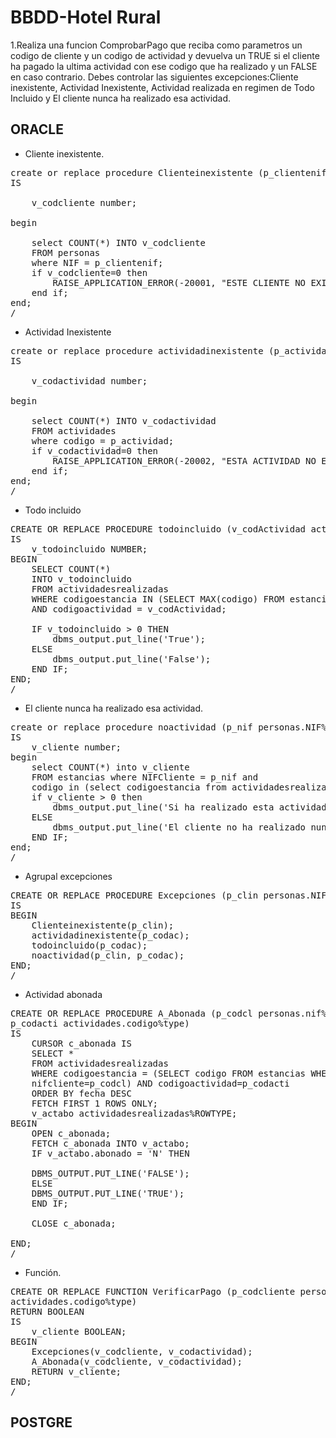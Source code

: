 # BBDD-Hotel Rural
1.Realiza una funcion ComprobarPago que reciba como parametros un codigo de cliente y un codigo de actividad y devuelva un TRUE si el cliente ha pagado la ultima actividad con ese 
codigo que ha realizado y un FALSE en caso contrario. Debes controlar las siguientes excepciones:Cliente inexistente, Actividad Inexistente, Actividad realizada en regimen de Todo Incluido
y El cliente nunca ha realizado esa actividad.

## ORACLE

- Cliente inexistente.

<pre>
create or replace procedure Clienteinexistente (p_clientenif personas.NIF%type)
IS 

    v_codcliente number;

begin

    select COUNT(*) INTO v_codcliente
    FROM personas
    where NIF = p_clientenif;
    if v_codcliente=0 then 
        RAISE_APPLICATION_ERROR(-20001, "ESTE CLIENTE NO EXISTE")
    end if;
end;
/
</pre>

- Actividad Inexistente

<pre>
create or replace procedure actividadinexistente (p_actividad actividades.codigoQ%type)
IS 

    v_codactividad number;

begin

    select COUNT(*) INTO v_codactividad
    FROM actividades
    where codigo = p_actividad;
    if v_codactividad=0 then 
        RAISE_APPLICATION_ERROR(-20002, "ESTA ACTIVIDAD NO EXISTE")
    end if;
end;
/
</pre>

- Todo incluido

<pre>
CREATE OR REPLACE PROCEDURE todoincluido (v_codActividad actividades.codigo%type)
IS
    v_todoincluido NUMBER;
BEGIN 
    SELECT COUNT(*)
    INTO v_todoincluido
    FROM actividadesrealizadas
    WHERE codigoestancia IN (SELECT MAX(codigo) FROM estancias WHERE codigoregimen = 'TI')
    AND codigoactividad = v_codActividad;

    IF v_todoincluido > 0 THEN 
        dbms_output.put_line('True');
    ELSE
        dbms_output.put_line('False');
    END IF;
END;
/
</pre>



- El cliente nunca ha realizado esa actividad.
<pre>
create or replace procedure noactividad (p_nif personas.NIF%type, p_codigo actividadesrealizadas.codigoactividad%type)
IS
    v_cliente number;
begin
    select COUNT(*) into v_cliente
    FROM estancias where NIFCliente = p_nif and 
    codigo in (select codigoestancia from actividadesrealizadas where codigoactividad=p_codigo);
    if v_cliente > 0 then
        dbms_output.put_line('Si ha realizado esta actividad');
    ELSE
        dbms_output.put_line('El cliente no ha realizado nunca esta actividad');
    END IF;
end; 
/
</pre>


- Agrupal excepciones
<pre>
CREATE OR REPLACE PROCEDURE Excepciones (p_clin personas.NIF%type,p_codac actividades.codigo%type)
IS
BEGIN
    Clienteinexistente(p_clin);
    actividadinexistente(p_codac);
    todoincluido(p_codac);
    noactividad(p_clin, p_codac);
END;
/
</pre>


- Actividad abonada 

<pre>
CREATE OR REPLACE PROCEDURE A_Abonada (p_codcl personas.nif%type,
p_codacti actividades.codigo%type)
IS
    CURSOR c_abonada IS
    SELECT *
    FROM actividadesrealizadas
    WHERE codigoestancia = (SELECT codigo FROM estancias WHERE
    nifcliente=p_codcl) AND codigoactividad=p_codacti
    ORDER BY fecha DESC
    FETCH FIRST 1 ROWS ONLY;
    v_actabo actividadesrealizadas%ROWTYPE;
BEGIN
    OPEN c_abonada;
    FETCH c_abonada INTO v_actabo;
    IF v_actabo.abonado = 'N' THEN

    DBMS_OUTPUT.PUT_LINE('FALSE');
    ELSE
    DBMS_OUTPUT.PUT_LINE('TRUE');
    END IF;

    CLOSE c_abonada;

END;
/
</pre>

- Función.

<pre>
CREATE OR REPLACE FUNCTION VerificarPago (p_codcliente personas.NIF%type, p_codactividad
actividades.codigo%type)
RETURN BOOLEAN
IS
    v_cliente BOOLEAN;
BEGIN
    Excepciones(v_codcliente, v_codactividad);
    A_Abonada(v_codcliente, v_codactividad);
    RETURN v_cliente;
END;
/
</pre>

## POSTGRE
